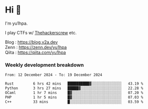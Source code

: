 # Hi 👋

I'm yu1hpa.

I play CTFs w/ [Thehackerscrew](https://www.thehackerscrew.team/) etc.

Blog : https://blog.y2a.dev  
Zenn : https://zenn.dev/yu1hpa  
Qiita : https://qiita.com/yu1hpa  

### Weekly development breakdown

<!--START_SECTION:waka-->

```txt
From: 12 December 2024 - To: 19 December 2024

Rust         6 hrs 42 mins   ██████████▓░░░░░░░░░░░░░░   43.19 %
Python       3 hrs 27 mins   █████▓░░░░░░░░░░░░░░░░░░░   22.28 %
OCaml        1 hr 7 mins     █▓░░░░░░░░░░░░░░░░░░░░░░░   07.20 %
PHP          1 hr 5 mins     █▓░░░░░░░░░░░░░░░░░░░░░░░   07.03 %
C++          33 mins         █░░░░░░░░░░░░░░░░░░░░░░░░   03.59 %
```

<!--END_SECTION:waka-->

